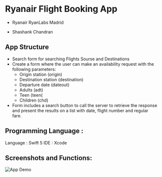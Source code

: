 # Ryanair Flight Booking App

- Ryanair RyanLabs Madrid

- Shashank Chandran

App Structure 
------------
* Search form for searching Flights Sourse and Destinations
* Create a form where the user can make an availability request with the following parameters:
  * Origin station (origin)
  * Destination station (destination)
  * Departure date (dateout)
  * Adults (adt)
  * Teen (teen(
  * Children (chd)
* Form includes a search button to call the server to retrieve the response and
present the results on a list with date, flight number and regular fare.

Programming Language :
------------------
Language : Swift 5
IDE : Xcode

Screenshots and Functions:
----------------------------

![App Demo](https://user-images.githubusercontent.com/32428855/95523835-9f425b00-09c7-11eb-95e8-977b2b418f8b.gif)

